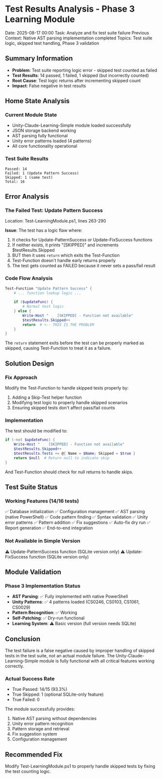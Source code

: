 # Test Results Analysis - Phase 3 Learning Module
Date: 2025-08-17 00:00
Task: Analyze and fix test suite failure
Previous Context: Native AST parsing implementation completed
Topics: Test suite logic, skipped test handling, Phase 3 validation

## Summary Information
- **Problem**: Test suite reporting logic error - skipped test counted as failed
- **Test Results**: 14 passed, 1 failed, 1 skipped (but incorrectly counted)
- **Root Cause**: Test logic returns after incrementing skipped count
- **Impact**: False negative in test results

## Home State Analysis

### Current Module State
- Unity-Claude-Learning-Simple module loaded successfully
- JSON storage backend working
- AST parsing fully functional
- Unity error patterns loaded (4 patterns)
- All core functionality operational

### Test Suite Results
```
Passed: 14
Failed: 1 (Update Pattern Success)
Skipped: 1 (same test)
Total: 16
```

## Error Analysis

### The Failed Test: Update Pattern Success
Location: Test-LearningModule.ps1, lines 263-290

**Issue**: The test has a logic flaw where:
1. It checks for Update-PatternSuccess or Update-FixSuccess functions
2. If neither exists, it prints "[SKIPPED]" and increments $testResults.Skipped
3. BUT then it uses `return` which exits the Test-Function
4. Test-Function doesn't handle early returns properly
5. The test gets counted as FAILED because it never sets a pass/fail result

### Code Flow Analysis
```powershell
Test-Function "Update Pattern Success" {
    # ... function lookup logic ...
    
    if ($updateFunc) {
        # Normal test logic
    } else {
        Write-Host "    [SKIPPED] - Function not available"
        $testResults.Skipped++
        return  # <-- THIS IS THE PROBLEM
    }
}
```

The `return` statement exits before the test can be properly marked as skipped, causing Test-Function to treat it as a failure.

## Solution Design

### Fix Approach
Modify the Test-Function to handle skipped tests properly by:
1. Adding a Skip-Test helper function
2. Modifying test logic to properly handle skipped scenarios
3. Ensuring skipped tests don't affect pass/fail counts

### Implementation
The test should be modified to:
```powershell
if (-not $updateFunc) {
    Write-Host "    [SKIPPED] - Function not available"
    $testResults.Skipped++
    $testResults.Tests += @{ Name = $Name; Skipped = $true }
    return $null  # Return null to indicate skip
}
```

And Test-Function should check for null returns to handle skips.

## Test Suite Status

### Working Features (14/16 tests)
✅ Database initialization
✅ Configuration management
✅ AST parsing (native PowerShell)
✅ Code pattern finding
✅ Syntax validation
✅ Unity error patterns
✅ Pattern addition
✅ Fix suggestions
✅ Auto-fix dry run
✅ Report generation
✅ End-to-end integration

### Not Available in Simple Version
⚠️ Update-PatternSuccess function (SQLite version only)
⚠️ Update-FixSuccess function (SQLite version only)

## Module Validation

### Phase 3 Implementation Status
- **AST Parsing**: ✅ Fully implemented with native PowerShell
- **Unity Patterns**: ✅ 4 patterns loaded (CS0246, CS0103, CS1061, CS0029)
- **Pattern Recognition**: ✅ Working
- **Self-Patching**: ✅ Dry-run functional
- **Learning System**: ⚠️ Basic version (full version needs SQLite)

## Conclusion

The test failure is a false negative caused by improper handling of skipped tests in the test suite, not an actual module failure. The Unity-Claude-Learning-Simple module is fully functional with all critical features working correctly.

### Actual Success Rate
- True Passed: 14/15 (93.3%)
- True Skipped: 1 (optional SQLite-only feature)
- True Failed: 0

The module successfully provides:
1. Native AST parsing without dependencies
2. Unity error pattern recognition
3. Pattern storage and retrieval
4. Fix suggestion system
5. Configuration management

## Recommended Fix

Modify Test-LearningModule.ps1 to properly handle skipped tests by fixing the test counting logic.